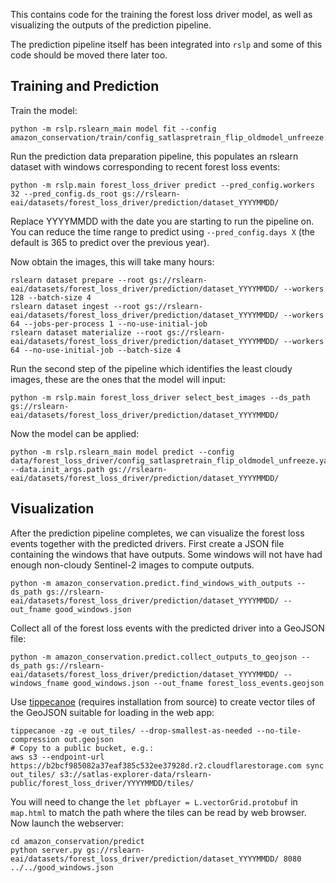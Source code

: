 This contains code for the training the forest loss driver model, as well as
visualizing the outputs of the prediction pipeline.

The prediction pipeline itself has been integrated into `rslp` and some of this code
should be moved there later too.


Training and Prediction
-----------------------

Train the model:

    python -m rslp.rslearn_main model fit --config amazon_conservation/train/config_satlaspretrain_flip_oldmodel_unfreeze.yaml

Run the prediction data preparation pipeline, this populates an rslearn dataset with windows corresponding to recent forest loss events:

    python -m rslp.main forest_loss_driver predict --pred_config.workers 32 --pred_config.ds_root gs://rslearn-eai/datasets/forest_loss_driver/prediction/dataset_YYYYMMDD/

Replace YYYYMMDD with the date you are starting to run the pipeline on.
You can reduce the time range to predict using `--pred_config.days X` (the default is 365 to predict over the previous year).

Now obtain the images, this will take many hours:

    rslearn dataset prepare --root gs://rslearn-eai/datasets/forest_loss_driver/prediction/dataset_YYYYMMDD/ --workers 128 --batch-size 4
    rslearn dataset ingest --root gs://rslearn-eai/datasets/forest_loss_driver/prediction/dataset_YYYYMMDD/ --workers 64 --jobs-per-process 1 --no-use-initial-job
    rslearn dataset materialize --root gs://rslearn-eai/datasets/forest_loss_driver/prediction/dataset_YYYYMMDD/ --workers 64 --no-use-initial-job --batch-size 4

Run the second step of the pipeline which identifies the least cloudy images, these are the ones that the model will input:

    python -m rslp.main forest_loss_driver select_best_images --ds_path gs://rslearn-eai/datasets/forest_loss_driver/prediction/dataset_YYYYMMDD/

Now the model can be applied:

    python -m rslp.rslearn_main model predict --config data/forest_loss_driver/config_satlaspretrain_flip_oldmodel_unfreeze.yaml --data.init_args.path gs://rslearn-eai/datasets/forest_loss_driver/prediction/dataset_YYYYMMDD/


Visualization
-------------

After the prediction pipeline completes, we can visualize the forest loss events together with the predicted drivers.
First create a JSON file containing the windows that have outputs. Some windows will not have had enough non-cloudy Sentinel-2 images to compute outputs.

    python -m amazon_conservation.predict.find_windows_with_outputs --ds_path gs://rslearn-eai/datasets/forest_loss_driver/prediction/dataset_YYYYMMDD/ --out_fname good_windows.json

Collect all of the forest loss events with the predicted driver into a GeoJSON file:

    python -m amazon_conservation.predict.collect_outputs_to_geojson --ds_path gs://rslearn-eai/datasets/forest_loss_driver/prediction/dataset_YYYYMMDD/ --windows_fname good_windows.json --out_fname forest_loss_events.geojson

Use [tippecanoe](https://github.com/felt/tippecanoe) (requires installation from source) to create vector tiles of the GeoJSON suitable for loading in the web app:

    tippecanoe -zg -e out_tiles/ --drop-smallest-as-needed --no-tile-compression out.geojson
    # Copy to a public bucket, e.g.:
    aws s3 --endpoint-url https://b2bcf985082a37eaf385c532ee37928d.r2.cloudflarestorage.com sync out_tiles/ s3://satlas-explorer-data/rslearn-public/forest_loss_driver/YYYYMMDD/tiles/

You will need to change the `let pbfLayer = L.vectorGrid.protobuf` in `map.html` to match the path where the tiles can be read by web browser.
Now launch the webserver:

    cd amazon_conservation/predict
    python server.py gs://rslearn-eai/datasets/forest_loss_driver/prediction/dataset_YYYYMMDD/ 8080 ../../good_windows.json
